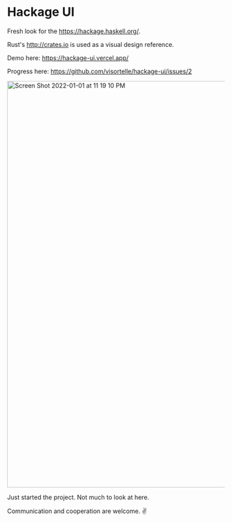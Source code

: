 # Hackage UI

Fresh look for the <https://hackage.haskell.org/>. 

Rust's http://crates.io is used as a visual design reference.

Demo here: <https://hackage-ui.vercel.app/>

Progress here: <https://github.com/visortelle/hackage-ui/issues/2>

<img width="942" alt="Screen Shot 2022-01-01 at 11 19 10 PM" src="https://user-images.githubusercontent.com/9302460/147861304-189d8186-aba4-4d14-b8c0-d07f1dbbd36f.png">

Just started the project. Not much to look at here.

Communication and cooperation are welcome. ✌️
